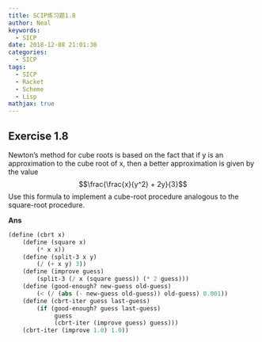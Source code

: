 ```yaml
---
title: SCIP练习题1.8
author: Neal
keywords:
  - SICP
date: 2018-12-08 21:01:30
categories:
  - SICP
tags:
  - SICP
  - Racket
  - Scheme
  - Lisp
mathjax: true
---
```


## Exercise 1.8

Newton’s method for cube roots is based on the fact that if y is an approximation to the cube root of x, then a better approximation is given by the value
$$\frac{\frac{x}{y^2} + 2y}{3}$$
Use this formula to implement a cube-root procedure analogous to the square-root procedure.

**Ans**

```scheme
(define (cbrt x)
    (define (square x)
        (* x x))
    (define (split-3 x y)
        (/ (+ x y) 3))
    (define (improve guess)
        (split-3 (/ x (square guess)) (* 2 guess)))
    (define (good-enough? new-guess old-guess)
        (< (/ (abs (- new-guess old-guess)) old-guess) 0.001))
    (define (cbrt-iter guess last-guess)
        (if (good-enough? guess last-guess)
             guess
             (cbrt-iter (improve guess) guess)))
    (cbrt-iter (improve 1.0) 1.0))
```
